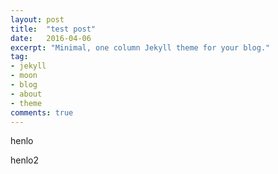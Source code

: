 ```yaml
---
layout: post
title:  "test post"
date:   2016-04-06
excerpt: "Minimal, one column Jekyll theme for your blog."
tag:
- jekyll 
- moon
- blog
- about
- theme
comments: true
---
```

henlo

henlo2
